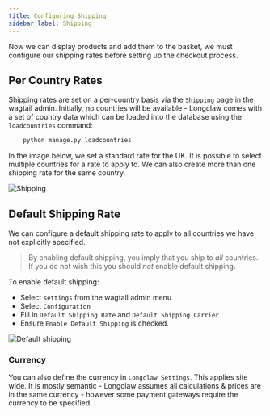 ```yaml
---
title: Configuring Shipping
sidebar_label: Shipping
---
```


Now we can display products and add them to the basket, we must configure our shipping rates
before setting up the checkout process.


## Per Country Rates


Shipping rates are set on a per-country basis via the `Shipping` page in the wagtail admin. 
Initially, no countries will be available - Longclaw comes with a set of country data which can be loaded into the database
using the `loadcountries` command:

```bash
    python manage.py loadcountries
```

In the image below, we set a standard rate for the UK. It is possible to select multiple countries
for a rate to apply to. We can also create more than one shipping rate for the same country.

![Shipping](assets/shipping.png)

## Default Shipping Rate

We can configure a default shipping rate to apply to all countries we have not explicitly specified. 

> By enabling default shipping, you imply that you ship to *all* countries. If you do not wish this
  you should *not* enable default shipping. 

To enable default shipping:

- Select `settings` from the wagtail admin menu
- Select `Configuration`
- Fill in `Default Shipping Rate` and `Default Shipping Carrier`
- Ensure `Enable Default Shipping` is checked.

![Default shipping](assets/default_shipping.png)

### Currency

You can also define the currency in `Longclaw Settings`. This applies site wide. It is mostly semantic -
Longclaw assumes all calculations & prices are in the same currency - however some payment gateways require the 
currency to be specified.
